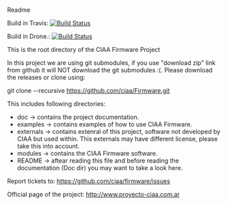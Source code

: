 Readme

Build in Travis: [![Build Status](https://travis-ci.org/ciaa/Firmware.svg?branch=master)](https://travis-ci.org/ciaa/Firmware)

Build in Drone.: [![Build Status](https://drone.io/github.com/ciaa/Firmware/status.png)](https://drone.io/github.com/ciaa/Firmware/latest)


This is the root directory of the CIAA Firmware Project

In this project we are using git submodules, if you use "download zip" link from
github it will NOT download the git submodules :(. Please download the releases
or clone using:

git clone --recursive https://github.com/ciaa/Firmware.git

 This includes following directories:

* doc           -> contains the project documentation.
* examples      -> contains examples of how to use CIAA Firmware.
* externals     -> contains extenral of this project, software not developed by CIAA but used within. This externals may have different license, please take this into account.
* modules       -> contains the CIAA Firmware software.
* README        -> aftear reading this file and before reading the documentation (Doc dir) you may want to take a look here.

Report tickets to: https://github.com/ciaa/firmware/issues

Official page of the project: http://www.proyecto-ciaa.com.ar
